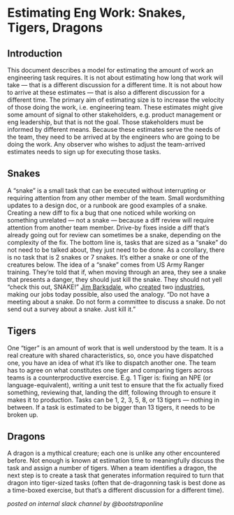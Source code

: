 # Estimating Eng Work: Snakes, Tigers, Dragons

## Introduction
This document describes a model for estimating the amount of work an engineering task requires. It is not about estimating how long that work will take — that is a different discussion for a different time. It is not about how to arrive at these estimates — that is also a different discussion for a different time.
The primary aim of estimating size is to increase the velocity of those doing the work, i.e. engineering team. These estimates might give some amount of signal to other stakeholders, e.g. product management or eng leadership, but that is not the goal. Those stakeholders must be informed by different means. Because these estimates serve the needs of the team, they need to be arrived at by the engineers who are going to be doing the work. Any observer who wishes to adjust the team-arrived estimates needs to sign up for executing those tasks.

## Snakes
A “snake” is a small task that can be executed without interrupting or requiring attention from any other member of the team. 
Small wordsmithing updates to a design doc, or a runbook are good examples of a snake. 
Creating a new diff to fix a bug that one noticed while working on something unrelated — not a snake — because a diff review will require attention from another team member. 
Drive-by fixes inside a diff that’s already going out for review can sometimes be a snake, depending on the complexity of the fix.
The bottom line is, tasks that are sized as a “snake” do not need to be talked about, they just need to be done. 
As a corollary, there is no task that is 2 snakes or 7 snakes. It’s either a snake or one of the creatures below.
The idea of a “snake” comes from US Army Ranger training. 
They’re told that if, when moving through an area, they see a snake that presents a danger, they should just kill the snake. 
They should not yell “check this out, SNAKE!” 
[Jim Barksdale](https://en.wikipedia.org/wiki/James_L._Barksdale), who [created](https://en.wikipedia.org/wiki/AT%26T_Wireless_Services#McCaw_Cellular) two [industries](https://en.wikipedia.org/wiki/Netscape), making our jobs today possible, also used the analogy. 
“Do not have a meeting about a snake. Do not form a committee to discuss a snake. Do not send out a survey about a snake. Just kill it.”

## Tigers
One “tiger” is an amount of work that is well understood by the team. 
It is a real creature with shared characteristics, so, once you have dispatched one, you have an idea of what it’s like to dispatch another one. 
The team has to agree on what constitutes one tiger and comparing tigers across teams is a counterproductive exercise.
E.g. 1 Tiger is: fixing an NPE (or language-equivalent), writing a unit test to ensure that the fix actually fixed something, 
reviewing that, landing the diff, following through to ensure it makes it to production. Tasks can be 1, 2, 3, 5, 8, or 13 tigers — nothing in between. 
If a task is estimated to be bigger than 13 tigers, it needs to be broken up.

## Dragons
A dragon is a mythical creature; each one is unlike any other encountered before. 
Not enough is known at estimation time to meaningfully discuss the task and assign a number of tigers. 
When a team identifies a dragon, the next step is to create a task that generates information required to turn that dragon into tiger-sized tasks 
(often that de-dragonning task is best done as a time-boxed exercise, but that’s a different discussion for a different time).

*posted on internal slack channel by @bootstraponline*
